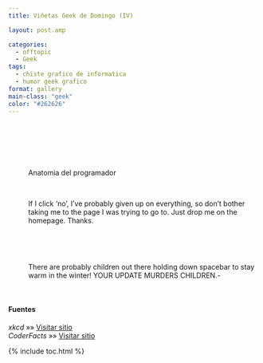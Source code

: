 ```yaml
---
title: Viñetas Geek de Domingo (IV)

layout: post.amp

categories:
  - offtopic
  - Geek
tags:
  - chiste grafico de informatica
  - humor geek grafico
format: gallery
main-class: "geek"
color: "#262626"
---
```



<div id="gallery-4" class="gallery galleryid-1363 gallery-columns-1 gallery-size-thumbnail">
<dl class="gallery-item">
<dt class="gallery-icon landscape">
<a href="https://elbauldelprogramador.com/vinetas-geek-de-domingo-iv/11347_479523378763212_1956723049_n/"><amp-img src="/assets/img/2013/02/11347_479523378763212_1956723049_n-150x150.jpg" class="attachment-thumbnail" alt="VLC Mindblow" width="150px" height="150px" /></a>
</dt>
</dl>
<br style="clear: both" />
<dl class="gallery-item">
<dt class="gallery-icon landscape">
<a href="https://elbauldelprogramador.com/vinetas-geek-de-domingo-iv/529697_476113399118784_1521155356_n/"><amp-img src="/assets/img/2013/02/529697_476113399118784_1521155356_n-150x150.jpg" class="attachment-thumbnail" alt="Versiones de Windows" width="150px" height="150px" /></a>
</dt>
</dl>
<br style="clear: both" />
<dl class="gallery-item">
<dt class="gallery-icon landscape">
<a href="https://elbauldelprogramador.com/vinetas-geek-de-domingo-iv/551412_498233350223657_1924845466_n/"><amp-img src="/assets/img/2013/02/551412_498233350223657_1924845466_n-150x150.jpg" class="attachment-thumbnail" alt="NAvegadores web" width="150px" height="150px" /></a>
</dt>
</dl>
<br style="clear: both" />
<dl class="gallery-item">
<dt class="gallery-icon landscape">
<a href="https://elbauldelprogramador.com/vinetas-geek-de-domingo-iv/anaprog/"><amp-img src="/assets/img/2013/02/anaprog-150x150.jpg" class="attachment-thumbnail" alt="Anatomia del programador" aria-describedby="gallery-4-1367" width="150px" height="150px" /></a>
</dt>
<dd class="wp-caption-text gallery-caption" id="gallery-4-1367">
      Anatomia del programador
    </dd>
</dl>
<br style="clear: both" />
<dl class="gallery-item">
<dt class="gallery-icon portrait">
<a href="https://elbauldelprogramador.com/vinetas-geek-de-domingo-iv/app-if-i-click-no-ive-probably-given-up-on-everything-so-dont-bother-taking-me-to-the-page-i-was-trying-to-go-to-just-drop-me-on-the-homepage-thanks/"><amp-img src="/assets/img/2013/02/app-If-I-click-no-Ive-probably-given-up-on-everything-so-dont-bother-taking-me-to-the-page-I-was-trying-to-go-to.-Just-drop-me-on-the-homepage.-Thanks.-150x150.png" class="attachment-thumbnail" alt="If I click 'no', I've probably given up on everything, so don't bother taking me to the page I was trying to go to. Just drop me on the homepage. Thanks." aria-describedby="gallery-4-1368" width="150px" height="150px" /></a>
</dt>
<dd class="wp-caption-text gallery-caption" id="gallery-4-1368">
      If I click &#8216;no&#8217;, I&#8217;ve probably given up on everything, so don&#8217;t bother taking me to the page I was trying to go to. Just drop me on the homepage. Thanks.
    </dd>
</dl>
<br style="clear: both" />
<dl class="gallery-item">
<dt class="gallery-icon portrait">
<a href="https://elbauldelprogramador.com/vinetas-geek-de-domingo-iv/codefacts/"><amp-img src="/assets/img/2013/02/CodeFacts-150x150.jpg" class="attachment-thumbnail" alt="CodeFacts" width="150px" height="150px" /></a>
</dt>
</dl>
<br style="clear: both" />
<dl class="gallery-item">
<dt class="gallery-icon portrait">
<a href="https://elbauldelprogramador.com/vinetas-geek-de-domingo-iv/workflow-there-are-probably-children-out-there-holding-down-spacebar-to-stay-warm-in-the-winter-your-update-murders-children/"><amp-img src="/assets/img/2013/02/workflow-There-are-probably-children-out-there-holding-down-spacebar-to-stay-warm-in-the-winter-YOUR-UPDATE-MURDERS-CHILDREN.--150x150.png" class="attachment-thumbnail" alt="There are probably children out there holding down spacebar to stay warm in the winter! YOUR UPDATE MURDERS CHILDREN.-" aria-describedby="gallery-4-1370" width="150px" height="150px" /></a>
</dt>
<dd class="wp-caption-text gallery-caption" id="gallery-4-1370">
      There are probably children out there holding down spacebar to stay warm in the winter! YOUR UPDATE MURDERS CHILDREN.-
    </dd>
</dl>
<br style="clear: both" />
</div>

#### Fuentes

*xkcd* »» <a href="http://xkcd.com" target="_blank">Visitar sitio</a>  
*CoderFacts* »» <a href="http://coderfacts.com/" target="_blank">Visitar sitio</a>



{% include toc.html %}
